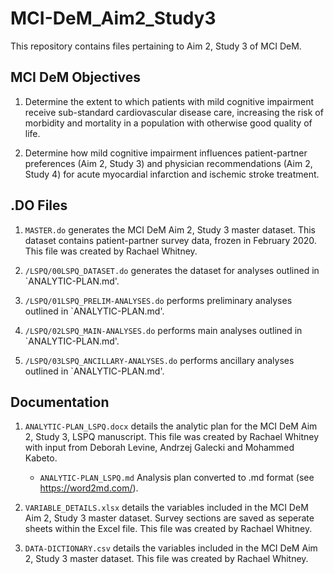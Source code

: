 # MCI-DeM_Aim2_Study3

This repository contains files pertaining to Aim 2, Study 3 of MCI DeM. 

## MCI DeM Objectives

1. Determine the extent to which patients with mild cognitive impairment receive sub-standard cardiovascular disease care, increasing the risk of morbidity and mortality in a population with otherwise good quality of life. 

2. Determine how mild cognitive impairment influences patient-partner preferences (Aim 2, Study 3) and physician recommendations (Aim 2, Study 4) for acute myocardial infarction and ischemic stroke treatment.  

## .DO Files

1. `MASTER.do` generates the MCI DeM Aim 2, Study 3 master dataset. This dataset contains patient-partner survey data, frozen in February 2020. This file was created by Rachael Whitney.

2. `/LSPQ/00LSPQ_DATASET.do` generates the dataset for analyses outlined in `ANALYTIC-PLAN.md'.

3. `/LSPQ/01LSPQ_PRELIM-ANALYSES.do` performs preliminary analyses outlined in `ANALYTIC-PLAN.md'.   

4. `/LSPQ/02LSPQ_MAIN-ANALYSES.do` performs main analyses outlined in `ANALYTIC-PLAN.md'.   

5. `/LSPQ/03LSPQ_ANCILLARY-ANALYSES.do` performs ancillary analyses outlined in `ANALYTIC-PLAN.md'.   

## Documentation

1. `ANALYTIC-PLAN_LSPQ.docx` details the analytic plan for the MCI DeM Aim 2, Study 3, LSPQ manuscript. This file was created by Rachael Whitney with input from Deborah Levine, Andrzej Galecki and Mohammed Kabeto. 

   * `ANALYTIC-PLAN_LSPQ.md` Analysis plan converted to .md format (see https://word2md.com/).

2. `VARIABLE_DETAILS.xlsx` details the variables included in the MCI DeM Aim 2, Study 3 master dataset. Survey sections are saved as seperate sheets within the Excel file. This file was created by Rachael Whitney. 

3. `DATA-DICTIONARY.csv` details the variables included in the MCI DeM Aim 2, Study 3 master dataset. This file was created by Rachael Whitney. 
